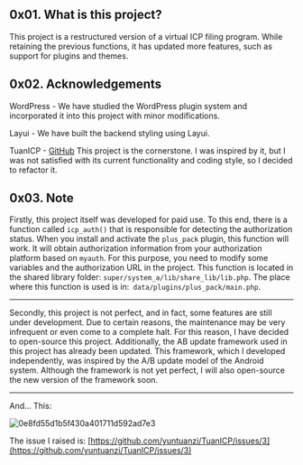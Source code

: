 ## 0x01. What is this project?

This project is a restructured version of a virtual ICP filing program. While retaining the previous functions, it has updated more features, such as support for plugins and themes.

## 0x02. Acknowledgements

WordPress - We have studied the WordPress plugin system and incorporated it into this project with minor modifications.

Layui - We have built the backend styling using Layui.

TuanICP - [GitHub](https://github.com/yuntuanzi/TuanICP) This project is the cornerstone. I was inspired by it, but I was not satisfied with its current functionality and coding style, so I decided to refactor it.

## 0x03. Note

Firstly, this project itself was developed for paid use. To this end, there is a function called `icp_auth()` that is responsible for detecting the authorization status. When you install and activate the `plus_pack` plugin, this function will work. It will obtain authorization information from your authorization platform based on `myauth`. For this purpose, you need to modify some variables and the authorization URL in the project. This function is located in the shared library folder: `super/system_a/lib/share_lib/lib.php`. The place where this function is used is in:` data/plugins/plus_pack/main.php`.

--- 

Secondly, this project is not perfect, and in fact, some features are still under development. Due to certain reasons, the maintenance may be very infrequent or even come to a complete halt. For this reason, I have decided to open-source this project. Additionally, the AB update framework used in this project has already been updated. This framework, which I developed independently, was inspired by the A/B update model of the Android system. Although the framework is not yet perfect, I will also open-source the new version of the framework soon.

---

And... This:

![0e8fd55d1b5f430a401711d592ad7e3](https://github.com/user-attachments/assets/53b671d2-1a0a-4d95-b168-173cbd6637aa)

The issue I raised is: [https://github.com/yuntuanzi/TuanICP/issues/3](https://github.com/yuntuanzi/TuanICP/issues/3)
